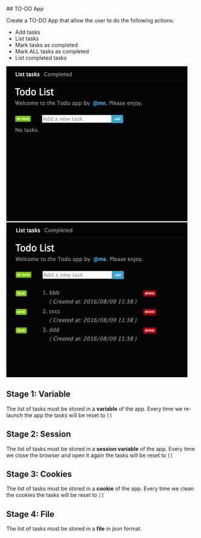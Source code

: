 ## TO-DO App

Create a TO-DO App that allow the user to do the following actions:
- Add tasks
- List tasks
- Mark tasks as completed
- Mark ALL tasks as completed
- List completed tasks

![complete tasks](img/completeTasks.gif)
![complete ALL tasks](img/completeAllTasks.gif)

## Stage 1: Variable

The list of tasks must be stored in a **variable** of the app. Every time we re-launch the app the tasks will be reset to `[]`

## Stage 2: Session

The list of tasks must be stored in a **session variable** of the app. Every time we close the browser and open it again the tasks will be reset to `[]`

## Stage 3: Cookies

The list of tasks must be stored in a **cookie** of the app. Every time we clean the cookies the tasks will be reset to `[]`

## Stage 4: File

The list of tasks must be stored in a **file** in json format.
